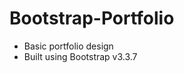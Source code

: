# Bootstrap-Portfolio
<ul>
<li>Basic portfolio design</li>
<li>Built using Bootstrap v3.3.7</li>
</ul>

